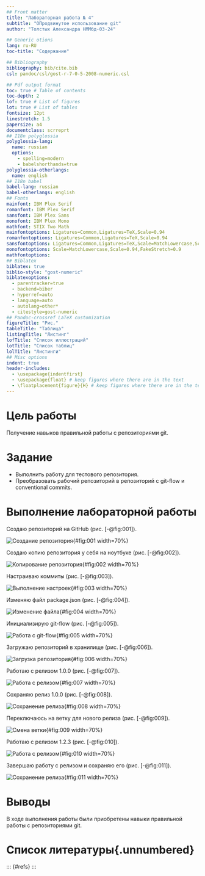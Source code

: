 ```yaml
---
## Front matter
title: "Лабораторная работа № 4"
subtitle: "ОПродвинутое использование git"
author: "Толстых Александра НММбд-03-24"

## Generic otions
lang: ru-RU
toc-title: "Содержание"

## Bibliography
bibliography: bib/cite.bib
csl: pandoc/csl/gost-r-7-0-5-2008-numeric.csl

## Pdf output format
toc: true # Table of contents
toc-depth: 2
lof: true # List of figures
lot: true # List of tables
fontsize: 12pt
linestretch: 1.5
papersize: a4
documentclass: scrreprt
## I18n polyglossia
polyglossia-lang:
  name: russian
  options:
	- spelling=modern
	- babelshorthands=true
polyglossia-otherlangs:
  name: english
## I18n babel
babel-lang: russian
babel-otherlangs: english
## Fonts
mainfont: IBM Plex Serif
romanfont: IBM Plex Serif
sansfont: IBM Plex Sans
monofont: IBM Plex Mono
mathfont: STIX Two Math
mainfontoptions: Ligatures=Common,Ligatures=TeX,Scale=0.94
romanfontoptions: Ligatures=Common,Ligatures=TeX,Scale=0.94
sansfontoptions: Ligatures=Common,Ligatures=TeX,Scale=MatchLowercase,Scale=0.94
monofontoptions: Scale=MatchLowercase,Scale=0.94,FakeStretch=0.9
mathfontoptions:
## Biblatex
biblatex: true
biblio-style: "gost-numeric"
biblatexoptions:
  - parentracker=true
  - backend=biber
  - hyperref=auto
  - language=auto
  - autolang=other*
  - citestyle=gost-numeric
## Pandoc-crossref LaTeX customization
figureTitle: "Рис."
tableTitle: "Таблица"
listingTitle: "Листинг"
lofTitle: "Список иллюстраций"
lotTitle: "Список таблиц"
lolTitle: "Листинги"
## Misc options
indent: true
header-includes:
  - \usepackage{indentfirst}
  - \usepackage{float} # keep figures where there are in the text
  - \floatplacement{figure}{H} # keep figures where there are in the text
---
```


# Цель работы

Получение навыков правильной работы с репозиториями git.

# Задание

- Выполнить работу для тестового репозитория.
- Преобразовать рабочий репозиторий в репозиторий с git-flow и conventional commits.

# Выполнение лабораторной работы

Создаю репозиторий на GitHub (рис. [-@fig:001]).

![Создание репозитория](image/1.jpeg){#fig:001 width=70%}

Создаю копию репозитория у себя на ноутбуке (рис. [-@fig:002]).

![Копирование репозитория](image/2.jpeg){#fig:002 width=70%}

Настраиваю коммиты (рис. [-@fig:003]).

![Выполнение настроек](image/3.jpeg){#fig:003 width=70%}

Изменяю файл package.json (рис. [-@fig:004]).

![Изменение файла](image/4.jpeg){#fig:004 width=70%}

Инициализирую git-flow (рис. [-@fig:005]).

![Работа с git-flow](image/5.jpeg){#fig:005 width=70%}

Загружаю репозиторий в хранилище (рис. [-@fig:006]).

![Загрузка репозитория](image/6.jpeg){#fig:006 width=70%}

Работаю с релизом 1.0.0 (рис. [-@fig:007]).

![Работа с релизом](image/7.jpeg){#fig:007 width=70%}

Сохраняю релиз 1.0.0 (рис. [-@fig:008]).

![Сохранение релиза](image/8.jpeg){#fig:008 width=70%}

Переключаюсь на ветку для нового релиза (рис. [-@fig:009]).

![Смена ветки](image/9.jpeg){#fig:009 width=70%}

Работаю с релизом 1.2.3 (рис. [-@fig:010]).

![Работа с релизом](image/10.jpeg){#fig:010 width=70%}

Завершаю работу с релизом и сохраняю его (рис. [-@fig:011]).

![Сохранение релиза](image/11.jpeg){#fig:011 width=70%}

# Выводы

В ходе выполнения работы были приобретены навыки правильной работы с репозиториями git.

# Список литературы{.unnumbered}

::: {#refs}
:::
